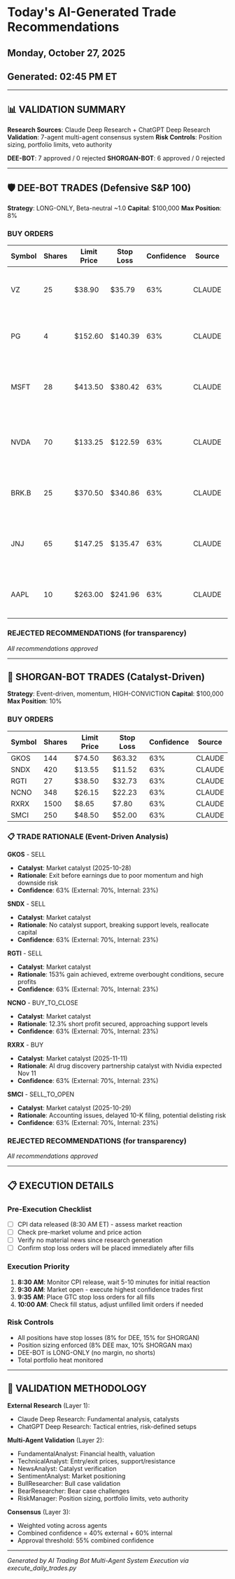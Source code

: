 # Today's AI-Generated Trade Recommendations
## Monday, October 27, 2025
## Generated: 02:45 PM ET

---

## 📊 VALIDATION SUMMARY
**Research Sources**: Claude Deep Research + ChatGPT Deep Research
**Validation**: 7-agent multi-agent consensus system
**Risk Controls**: Position sizing, portfolio limits, veto authority

**DEE-BOT**: 7 approved / 0 rejected
**SHORGAN-BOT**: 6 approved / 0 rejected

---

## 🛡️ DEE-BOT TRADES (Defensive S&P 100)
**Strategy**: LONG-ONLY, Beta-neutral ~1.0
**Capital**: $100,000
**Max Position**: 8%

### BUY ORDERS
| Symbol | Shares | Limit Price | Stop Loss | Confidence | Source | Rationale |
|--------|--------|-------------|-----------|------------|--------|-----------|
| VZ | 25 | $38.90 | $35.79 | 63% | CLAUDE | Exit weak telecom position to redeploy capital |
| PG | 4 | $152.60 | $140.39 | 63% | CLAUDE | Position too small; consolidate into larger holdings |
| MSFT | 28 | $413.50 | $380.42 | 63% | CLAUDE | Add tech quality leader with 1.10 beta to increase portfolio |
| NVDA | 70 | $133.25 | $122.59 | 63% | CLAUDE | High-beta AI leader (1.70) to significantly boost portfolio  |
| BRK.B | 25 | $370.50 | $340.86 | 63% | CLAUDE | Buffett's conglomerate adds quality diversification at 0.90  |
| JNJ | 65 | $147.25 | $135.47 | 63% | CLAUDE | Healthcare defensive aristocrat with 0.70 beta for stability |
| AAPL | 10 | $263.00 | $241.96 | 63% | CLAUDE | Increase existing position in quality tech leader |

### REJECTED RECOMMENDATIONS (for transparency)
*All recommendations approved*


---

## 🚀 SHORGAN-BOT TRADES (Catalyst-Driven)
**Strategy**: Event-driven, momentum, HIGH-CONVICTION
**Capital**: $100,000
**Max Position**: 10%

### BUY ORDERS
| Symbol | Shares | Limit Price | Stop Loss | Confidence | Source |
|--------|--------|-------------|-----------|------------|--------|
| GKOS | 144 | $74.50 | $63.32 | 63% | CLAUDE |
| SNDX | 420 | $13.55 | $11.52 | 63% | CLAUDE |
| RGTI | 27 | $38.50 | $32.73 | 63% | CLAUDE |
| NCNO | 348 | $26.15 | $22.23 | 63% | CLAUDE |
| RXRX | 1500 | $8.65 | $7.80 | 63% | CLAUDE |
| SMCI | 250 | $48.50 | $52.00 | 63% | CLAUDE |

### 📋 TRADE RATIONALE (Event-Driven Analysis)

**GKOS** - SELL
- **Catalyst**: Market catalyst (2025-10-28)
- **Rationale**: Exit before earnings due to poor momentum and high downside risk
- **Confidence**: 63% (External: 70%, Internal: 23%)

**SNDX** - SELL
- **Catalyst**: Market catalyst
- **Rationale**: No catalyst support, breaking support levels, reallocate capital
- **Confidence**: 63% (External: 70%, Internal: 23%)

**RGTI** - SELL
- **Catalyst**: Market catalyst
- **Rationale**: 153% gain achieved, extreme overbought conditions, secure profits
- **Confidence**: 63% (External: 70%, Internal: 23%)

**NCNO** - BUY_TO_CLOSE
- **Catalyst**: Market catalyst
- **Rationale**: 12.3% short profit secured, approaching support levels
- **Confidence**: 63% (External: 70%, Internal: 23%)

**RXRX** - BUY
- **Catalyst**: Market catalyst (2025-11-11)
- **Rationale**: AI drug discovery partnership catalyst with Nvidia expected Nov 11
- **Confidence**: 63% (External: 70%, Internal: 23%)

**SMCI** - SELL_TO_OPEN
- **Catalyst**: Market catalyst (2025-10-29)
- **Rationale**: Accounting issues, delayed 10-K filing, potential delisting risk
- **Confidence**: 63% (External: 70%, Internal: 23%)



### REJECTED RECOMMENDATIONS (for transparency)
*All recommendations approved*


---

## 📋 EXECUTION DETAILS

### Pre-Execution Checklist
- [ ] CPI data released (8:30 AM ET) - assess market reaction
- [ ] Check pre-market volume and price action
- [ ] Verify no material news since research generation
- [ ] Confirm stop loss orders will be placed immediately after fills

### Execution Priority
1. **8:30 AM**: Monitor CPI release, wait 5-10 minutes for initial reaction
2. **9:30 AM**: Market open - execute highest confidence trades first
3. **9:35 AM**: Place GTC stop loss orders for all fills
4. **10:00 AM**: Check fill status, adjust unfilled limit orders if needed

### Risk Controls
- All positions have stop losses (8% for DEE, 15% for SHORGAN)
- Position sizing enforced (8% DEE max, 10% SHORGAN max)
- DEE-BOT is LONG-ONLY (no margin, no shorts)
- Total portfolio heat monitored

---

## 🤖 VALIDATION METHODOLOGY

**External Research** (Layer 1):
- Claude Deep Research: Fundamental analysis, catalysts
- ChatGPT Deep Research: Tactical entries, risk-defined setups

**Multi-Agent Validation** (Layer 2):
- FundamentalAnalyst: Financial health, valuation
- TechnicalAnalyst: Entry/exit prices, support/resistance
- NewsAnalyst: Catalyst verification
- SentimentAnalyst: Market positioning
- BullResearcher: Bull case validation
- BearResearcher: Bear case challenges
- RiskManager: Position sizing, portfolio limits, veto authority

**Consensus** (Layer 3):
- Weighted voting across agents
- Combined confidence = 40% external + 60% internal
- Approval threshold: 55% combined confidence

---

*Generated by AI Trading Bot Multi-Agent System*
*Execution via execute_daily_trades.py*
